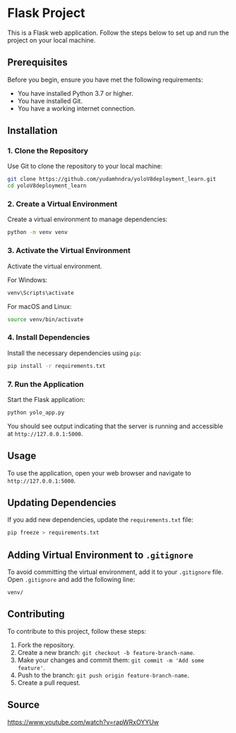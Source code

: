 # Flask Project

This is a Flask web application. Follow the steps below to set up and run the project on your local machine.

## Prerequisites

Before you begin, ensure you have met the following requirements:

- You have installed Python 3.7 or higher.
- You have installed Git.
- You have a working internet connection.

## Installation

### 1. Clone the Repository

Use Git to clone the repository to your local machine:

```bash
git clone https://github.com/yudamhndra/yoloV8deployment_learn.git
cd yoloV8deployment_learn
```

### 2. Create a Virtual Environment

Create a virtual environment to manage dependencies:

```bash
python -m venv venv
```

### 3. Activate the Virtual Environment

Activate the virtual environment.

For Windows:

```bash
venv\Scripts\activate
```

For macOS and Linux:

```bash
source venv/bin/activate
```

### 4. Install Dependencies

Install the necessary dependencies using `pip`:

```bash
pip install -r requirements.txt
```

### 7. Run the Application

Start the Flask application:

```bash
python yolo_app.py
```

You should see output indicating that the server is running and accessible at `http://127.0.0.1:5000`.

## Usage

To use the application, open your web browser and navigate to `http://127.0.0.1:5000`.

## Updating Dependencies

If you add new dependencies, update the `requirements.txt` file:

```bash
pip freeze > requirements.txt
```

## Adding Virtual Environment to `.gitignore`

To avoid committing the virtual environment, add it to your `.gitignore` file. Open `.gitignore` and add the following line:

```plaintext
venv/
```

## Contributing

To contribute to this project, follow these steps:

1. Fork the repository.
2. Create a new branch: `git checkout -b feature-branch-name`.
3. Make your changes and commit them: `git commit -m 'Add some feature'`.
4. Push to the branch: `git push origin feature-branch-name`.
5. Create a pull request.

## Source
https://www.youtube.com/watch?v=rapWRxOYYUw
